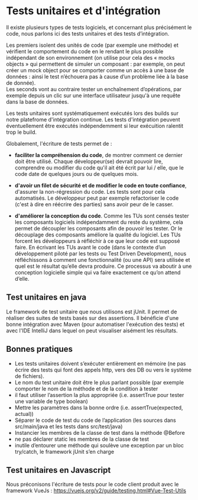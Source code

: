 # Tests unitaires et d'intégration

Il existe plusieurs types de tests logiciels, et concernant plus précisément le code, nous parlons ici des tests unitaires et des tests d’intégration. 

Les premiers isolent des unités de code (par exemple une méthode) et vérifient le comportement du code en le rendant le plus possible indépendant de son environnement (on utilise pour cela des « mocks objects » qui permettent de simuler un composant : par exemple, on peut créer un mock object pour se comporter comme un accès à une base de données : ainsi le test n’échouera pas à cause d’un problème liée à la base de donnée).  
Les seconds vont au contraire tester un enchaînement d’opérations, par exemple depuis un clic sur une interface utilisateur jusqu'à une requête dans la base de données. 

Les tests unitaires sont systématiquement exécutés lors des builds sur notre platefrome d'intégration continue. Les tests d'intégration peuvent éventuellement être exécutés indépendemment si leur exécuition ralentit trop le build. 

Globalement, l'écriture de tests permet de :
   
* __faciliter la compréhension du code__, de montrer comment ce dernier doit être utilisé. Chaque développeur(se) devrait pouvoir lire, comprendre ou modifier du code qu'il ait été écrit par lui / elle, que le code date de quelques jours ou de quelques mois. 

* __d'avoir un filet de sécurité et de modifier le code en toute confiance__, d'assurer la non-régression du code. Les tests sont pour cela automatisés. Le développeur peut par exemple refactoriser le code (c'est à dire en réécrire des parties) sans avoir peur de le casser.

* __d'améliorer la conception du code__. Comme les TUs sont censés tester les composants logiciels indépendamment du reste du système, cela permet de découpler les composants afin de pouvoir les tester. Or le découplage des composants améliore la qualité du logiciel. Les TUs forcent les développeurs à réfléchir à ce que leur code est supposé faire. En écrivant les TUs avant le code (dans le contexte d’un développement piloté par les tests ou Test Driven Development), nous réfléchissons à comment une fonctionnalité (ou une API) sera utilisée et quel est le résultat qu’elle devra produire. Ce processus va aboutir à une conception logicielle simple qui va faire exactement ce qu’on attend d’elle.  

## Test unitaires en java

Le framework de test unitaire que nous utilisons est jUnit. Il permet de réaliser des suites de tests basés sur des assertions. Il bénéficie d'une bonne intégration avec Maven (pour automatiser l'exécution des tests) et avec l'IDE IntelliJ dans lequel on peut visualiser aisément les résultats.

## Bonnes pratiques

* Les tests unitaires doivent s’exécuter entièrement en mémoire (ne pas écrire des tests qui font des appels http, vers des DB ou vers le système de fichiers).
* Le nom du test unitaire doit être le plus parlant possible (par exemple comporter le nom de la méthode et de la condition à tester
* il faut utiliser l’assertion la plus appropriée (i.e. assertTrue pour tester une variable de type boolean)
* Mettre les paramètres dans la bonne ordre (i.e. assertTrue(expected, actual))
* Séparer le code de test du code de l’application (les sources dans src/main/java et les tests dans src/test/java)
* Instancier les membres de la classe de test dans la méthode @Before
* ne pas déclarer static les membres de la classe de test
* inutile d’entourer une méthode qui soulève une exception par un bloc try/catch, le framework jUnit s’en charge

## Test unitaires  en Javascript

Nous préconisons l'écriture de tests pour le code client produit avec le framework VueJs : https://vuejs.org/v2/guide/testing.html#Vue-Test-Utils
 
